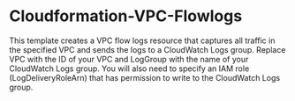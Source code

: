 # Cloudformation-VPC-Flowlogs
This template creates a VPC flow logs resource that captures all traffic in the specified VPC and sends the logs to a CloudWatch Logs group. Replace VPC with the ID of your VPC and LogGroup with the name of your CloudWatch Logs group. You will also need to specify an IAM role (LogDeliveryRoleArn) that has permission to write to the CloudWatch Logs group.